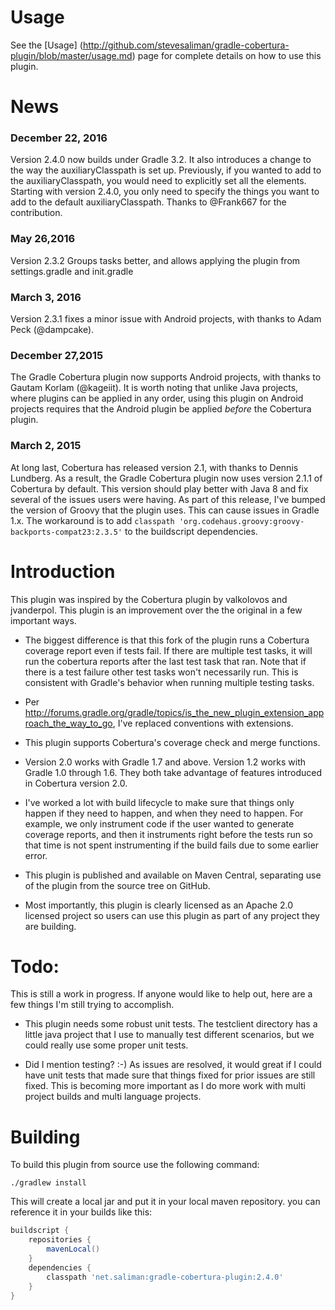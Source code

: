 Usage
=====
See the [Usage]
(http://github.com/stevesaliman/gradle-cobertura-plugin/blob/master/usage.md)
page for complete details on how to use this plugin.

News
====
### December 22, 2016
Version 2.4.0 now builds under Gradle 3.2.  It also introduces a change to the
way the auxiliaryClasspath is set up.  Previously, if you wanted to add to 
the auxiliaryClasspath, you would need to explicitly set all the elements.  
Starting with version 2.4.0, you only need to specify the things you want to
add to the default auxiliaryClasspath.  Thanks to @Frank667 for the contribution.
### May 26,2016
Version 2.3.2 Groups tasks better, and allows applying the plugin from 
settings.gradle and init.gradle
### March 3, 2016
Version 2.3.1 fixes a minor issue with Android projects, with thanks to Adam
Peck (@dampcake).
### December 27,2015
The Gradle Cobertura plugin now supports Android projects, with thanks to Gautam
Korlam (@kageiit).  It is worth noting that unlike Java projects, where plugins
can be applied in any order, using this plugin on Android projects requires that
the Android plugin be applied *before* the Cobertura plugin.
### March 2, 2015
At long last, Cobertura has released version 2.1, with thanks to Dennis
Lundberg.  As a result, the Gradle Cobertura plugin now uses version 2.1.1 of
Cobertura by default.  This version should play better with Java 8 and fix
several of the issues users were having.  As part of this release, I've bumped
the version of Groovy that the plugin uses.  This can cause issues in Gradle
1.x.  The workaround is to add 
```classpath 'org.codehaus.groovy:groovy-backports-compat23:2.3.5'``` to the
buildscript dependencies.

Introduction
============

This plugin was inspired by the Cobertura plugin by valkolovos and jvanderpol.
This plugin is an improvement over the the original in a few important ways.

- The biggest difference is that this fork of the plugin runs a Cobertura 
coverage report even if tests fail.  If there are multiple test tasks, it will
run the cobertura reports after the last test task that ran. Note that if
there is a test failure other test tasks won't necessarily run.  This is
consistent with Gradle's behavior when running multiple testing tasks.

- Per http://forums.gradle.org/gradle/topics/is_the_new_plugin_extension_approach_the_way_to_go,
I've replaced conventions with extensions.

- This plugin supports Cobertura's coverage check and merge functions.

- Version 2.0 works with Gradle 1.7 and above.  Version 1.2 works with Gradle
1.0 through 1.6.  They both take advantage of features introduced in Cobertura
version 2.0.

- I've worked a lot with build lifecycle to make sure that things only happen
if they need to happen, and when they need to happen.  For example, we only
instrument code if the user wanted to generate coverage reports, and then it
instruments right before the tests run so that time is not spent instrumenting
if the build fails due to some earlier error.

- This plugin is published and available on Maven Central, separating use of
the plugin from the source tree on GitHub.

- Most importantly, this plugin is clearly licensed as an Apache 2.0 licensed
project so users can use this plugin as part of any project they are building.

Todo:
=====

This is still a work in progress.  If anyone would like to help out, here are a
few things I'm still trying to accomplish.

- This plugin needs some robust unit tests.  The testclient directory has a
little java project that I use to manually test different scenarios, but we
could really use some proper unit tests.

- Did I mention testing? :-)  As issues are resolved, it would great if I could
have unit tests that made sure that things fixed for prior issues are still
fixed.  This is becoming more important as I do more work with multi project
builds and multi language projects.

Building
========
To build this plugin from source use the following command:

```
./gradlew install
```

This will create a local jar and put it in your local maven repository. you can
reference it in your builds like this:

```groovy
buildscript {
	repositories {
		mavenLocal()
	}
	dependencies {
		classpath 'net.saliman:gradle-cobertura-plugin:2.4.0'
	}
}
```
